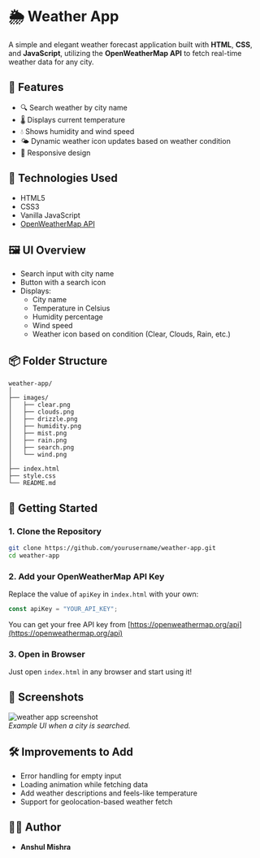 # 🌦️ Weather App

A simple and elegant weather forecast application built with **HTML**, **CSS**, and **JavaScript**, utilizing the **OpenWeatherMap API** to fetch real-time weather data for any city.

## 🧪 Features

- 🔍 Search weather by city name
- 🌡️ Displays current temperature
- 💧 Shows humidity and wind speed
- 🌤️ Dynamic weather icon updates based on weather condition
- 📱 Responsive design

## 🔧 Technologies Used

- HTML5
- CSS3
- Vanilla JavaScript
- [OpenWeatherMap API](https://openweathermap.org/api)

## 🖼️ UI Overview

- Search input with city name
- Button with a search icon
- Displays:
  - City name
  - Temperature in Celsius
  - Humidity percentage
  - Wind speed
  - Weather icon based on condition (Clear, Clouds, Rain, etc.)

## 📦 Folder Structure

```
weather-app/
│
├── images/
│   ├── clear.png
│   ├── clouds.png
│   ├── drizzle.png
│   ├── humidity.png
│   ├── mist.png
│   ├── rain.png
│   ├── search.png
│   └── wind.png
│
├── index.html
├── style.css
└── README.md
```

## 🚀 Getting Started

### 1. Clone the Repository

```bash
git clone https://github.com/yourusername/weather-app.git
cd weather-app
```

### 2. Add your OpenWeatherMap API Key

Replace the value of `apiKey` in `index.html` with your own:

```javascript
const apiKey = "YOUR_API_KEY";
```

You can get your free API key from [https://openweathermap.org/api](https://openweathermap.org/api)

### 3. Open in Browser

Just open `index.html` in any browser and start using it!

## 📸 Screenshots

![weather app screenshot](images/screenshot.png)  
*Example UI when a city is searched.*

## 🛠️ Improvements to Add

- Error handling for empty input
- Loading animation while fetching data
- Add weather descriptions and feels-like temperature
- Support for geolocation-based weather fetch

## 🧑‍💻 Author

- **Anshul Mishra**
